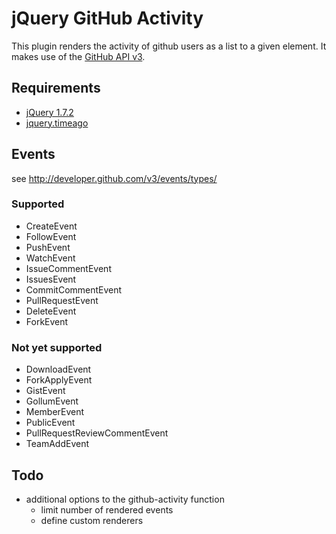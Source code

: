 # jQuery GitHub Activity

This plugin renders the activity of github users as a list to a given element. It makes use of the [GitHub API v3](http://developer.github.com/v3).

## Requirements

* [jQuery 1.7.2](https://github.com/jquery/jquery)
* [jquery.timeago](https://github.com/rmm5t/jquery-timeago)

## Events

see http://developer.github.com/v3/events/types/

### Supported

* CreateEvent
* FollowEvent
* PushEvent
* WatchEvent
* IssueCommentEvent
* IssuesEvent
* CommitCommentEvent
* PullRequestEvent
* DeleteEvent
* ForkEvent

### Not yet supported

* DownloadEvent
* ForkApplyEvent
* GistEvent
* GollumEvent
* MemberEvent
* PublicEvent
* PullRequestReviewCommentEvent
* TeamAddEvent

## Todo

* additional options to the github-activity function
  * limit number of rendered events
  * define custom renderers
	